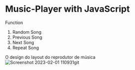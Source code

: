 # Music-Player with JavaScript

Function
1) Random Song
2) Previous Song
3) Next Song
4) Repeat Song

O design do layout do reprodutor de música
![Screenshot 2023-02-01 110931](https://user-images.githubusercontent.com/86345777/215935830-07cfc994-c4f7-421c-91c5-f2ad7a0d42d4.png)git
